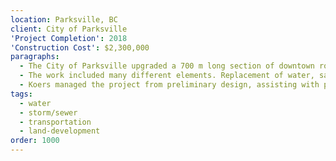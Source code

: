 ```yaml
---
location: Parksville, BC
client: City of Parksville
'Project Completion': 2018
'Construction Cost': $2,300,000
paragraphs:
  - The City of Parksville upgraded a 700 m long section of downtown roadway on Corfield Street, from Hwy 19a to Skylark Ave and construction of 330 m of trail/multi-use path between Corfield St and McVickers St along an undeveloped section of Jensen Ave.
  - The work included many different elements. Replacement of water, sanitary sewer, and storm drain utilities. Road reconstruction, widening, retaining walls and hand railings, and more. Streetscape beautification with boulevard landscaping, street trees, irrigation system and ornamental street lights with banner holders. Dedicated bicycle lanes. Pedestrian safety improvements with wider sidewalks and dedicated crosswalks. It also included burying of overhead hydro, telephone and cable lines.
  - Koers managed the project from preliminary design, assisting with public open houses, through detailed design, tendering, and construction management.
tags:
  - water
  - storm/sewer
  - transportation
  - land-development
order: 1000
---
```

